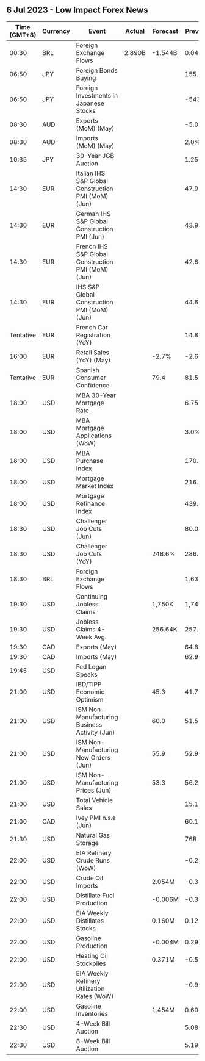 ## 6 Jul 2023 - Low Impact Forex News
| Time (GMT+8) | Currency | Event | Actual | Forecast | Previous |
|------|----------|-------|--------|----------|----------|
| 00:30 | BRL | Foreign Exchange Flows | 2.890B | -1.544B | 0.048B |
| 06:50 | JPY | Foreign Bonds Buying |  |  | 155.6B |
| 06:50 | JPY | Foreign Investments in Japanese Stocks |  |  | -543.8B |
| 08:30 | AUD | Exports (MoM) (May) |  |  | -5.0% |
| 08:30 | AUD | Imports (MoM) (May) |  |  | 2.0% |
| 10:35 | JPY | 30-Year JGB Auction |  |  | 1.257% |
| 14:30 | EUR | Italian IHS S&P Global Construction PMI (MoM) (Jun) |  |  | 47.9 |
| 14:30 | EUR | German IHS S&P Global Construction PMI (Jun) |  |  | 43.9 |
| 14:30 | EUR | French IHS S&P Global Construction PMI (MoM) (Jun) |  |  | 42.6 |
| 14:30 | EUR | IHS S&P Global Construction PMI (MoM) (Jun) |  |  | 44.6 |
| Tentative | EUR | French Car Registration (YoY) |  |  | 14.8% |
| 16:00 | EUR | Retail Sales (YoY) (May) |  | -2.7% | -2.6% |
| Tentative | EUR | Spanish Consumer Confidence |  | 79.4 | 81.5 |
| 18:00 | USD | MBA 30-Year Mortgage Rate |  |  | 6.75% |
| 18:00 | USD | MBA Mortgage Applications (WoW) |  |  | 3.0% |
| 18:00 | USD | MBA Purchase Index |  |  | 170.3 |
| 18:00 | USD | Mortgage Market Index |  |  | 216.1 |
| 18:00 | USD | Mortgage Refinance Index |  |  | 439.2 |
| 18:30 | USD | Challenger Job Cuts (Jun) |  |  | 80.089K |
| 18:30 | USD | Challenger Job Cuts (YoY) |  | 248.6% | 286.7% |
| 18:30 | BRL | Foreign Exchange Flows |  |  | 1.637B |
| 19:30 | USD | Continuing Jobless Claims |  | 1,750K | 1,742K |
| 19:30 | USD | Jobless Claims 4-Week Avg. |  | 256.64K | 257.50K |
| 19:30 | CAD | Exports (May) |  |  | 64.85B |
| 19:30 | CAD | Imports (May) |  |  | 62.91B |
| 19:45 | USD | Fed Logan Speaks |  |  |  |
| 21:00 | USD | IBD/TIPP Economic Optimism |  | 45.3 | 41.7 |
| 21:00 | USD | ISM Non-Manufacturing Business Activity (Jun) |  | 60.0 | 51.5 |
| 21:00 | USD | ISM Non-Manufacturing New Orders (Jun) |  | 55.9 | 52.9 |
| 21:00 | USD | ISM Non-Manufacturing Prices (Jun) |  | 53.3 | 56.2 |
| 21:00 | USD | Total Vehicle Sales |  |  | 15.10M |
| 21:00 | CAD | Ivey PMI n.s.a (Jun) |  |  | 60.1 |
| 21:30 | USD | Natural Gas Storage |  |  | 76B |
| 22:00 | USD | EIA Refinery Crude Runs (WoW) |  |  | -0.216M |
| 22:00 | USD | Crude Oil Imports |  | 2.054M | -0.376M |
| 22:00 | USD | Distillate Fuel Production |  | -0.006M | -0.368M |
| 22:00 | USD | EIA Weekly Distillates Stocks |  | 0.160M | 0.124M |
| 22:00 | USD | Gasoline Production |  | -0.004M | 0.298M |
| 22:00 | USD | Heating Oil Stockpiles |  | 0.371M | -0.529M |
| 22:00 | USD | EIA Weekly Refinery Utilization Rates (WoW) |  |  | -0.9% |
| 22:00 | USD | Gasoline Inventories |  | 1.454M | 0.603M |
| 22:30 | USD | 4-Week Bill Auction |  |  | 5.085% |
| 22:30 | USD | 8-Week Bill Auction |  |  | 5.190% |
